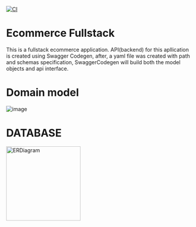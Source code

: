 [![CI](https://github.com/Abiel7/Ecommerce_Fullstack/actions/workflows/gradle.yml/badge.svg?branch=main)](https://github.com/Abiel7/Ecommerce_Fullstack/actions/workflows/gradle.yml)

# Ecommerce Fullstack

This is a fullstack ecommerce application. API(backend) for this apllication is created using Swagger Codegen, after, a yaml file was created with  path  and schemas specification, SwaggerCodegen will  build both  the  model objects and api interface.  
# Domain model
![image](https://user-images.githubusercontent.com/56592834/156747919-e2bde18a-8f8f-473c-a2b2-8a968ef08877.png)

# DATABASE
<img src="https://user-images.githubusercontent.com/56592834/164649506-679da956-401e-47a5-b76c-2d2aa4e5ed52.png" alt="ERDiagram" style="width:auto; height:200px;"/>
